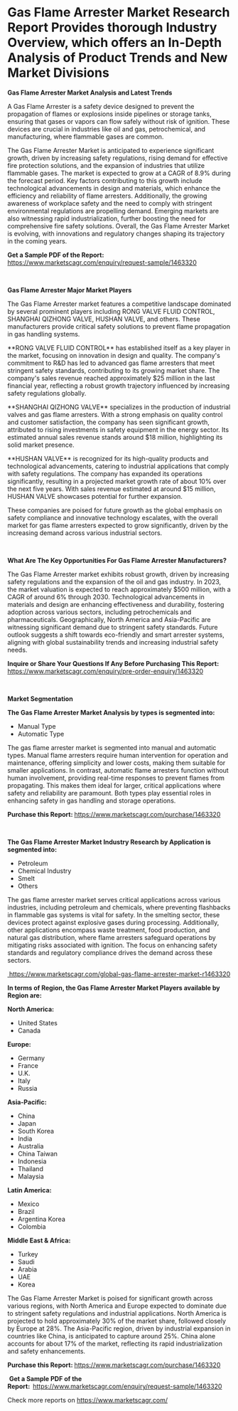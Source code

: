 <p><h1>Gas Flame Arrester Market Research Report Provides thorough Industry Overview, which offers an In-Depth Analysis of Product Trends and New Market Divisions</h1></p><p><strong>Gas Flame Arrester Market Analysis and Latest Trends</strong></p>
<p><p>A Gas Flame Arrester is a safety device designed to prevent the propagation of flames or explosions inside pipelines or storage tanks, ensuring that gases or vapors can flow safely without risk of ignition. These devices are crucial in industries like oil and gas, petrochemical, and manufacturing, where flammable gases are common.</p><p>The Gas Flame Arrester Market is anticipated to experience significant growth, driven by increasing safety regulations, rising demand for effective fire protection solutions, and the expansion of industries that utilize flammable gases. The market is expected to grow at a CAGR of 8.9% during the forecast period. Key factors contributing to this growth include technological advancements in design and materials, which enhance the efficiency and reliability of flame arresters. Additionally, the growing awareness of workplace safety and the need to comply with stringent environmental regulations are propelling demand. Emerging markets are also witnessing rapid industrialization, further boosting the need for comprehensive fire safety solutions. Overall, the Gas Flame Arrester Market is evolving, with innovations and regulatory changes shaping its trajectory in the coming years.</p></p>
<p><strong>Get a Sample PDF of the Report:&nbsp;</strong> <a href="https://www.marketscagr.com/enquiry/request-sample/1463320?utm_campaign=2440&utm_medium=2&utm_source=Github&utm_content=ia&utm_term=27022025&utm_id=gas-flame-arrester">https://www.marketscagr.com/enquiry/request-sample/1463320</a></p>
<p>&nbsp;</p>
<p><strong>Gas Flame Arrester Major Market Players</strong></p>
<p><p>The Gas Flame Arrester market features a competitive landscape dominated by several prominent players including RONG VALVE FLUID CONTROL, SHANGHAI QIZHONG VALVE, HUSHAN VALVE, and others. These manufacturers provide critical safety solutions to prevent flame propagation in gas handling systems.</p><p>**RONG VALVE FLUID CONTROL** has established itself as a key player in the market, focusing on innovation in design and quality. The company's commitment to R&D has led to advanced gas flame arresters that meet stringent safety standards, contributing to its growing market share. The company's sales revenue reached approximately $25 million in the last financial year, reflecting a robust growth trajectory influenced by increasing safety regulations globally.</p><p>**SHANGHAI QIZHONG VALVE** specializes in the production of industrial valves and gas flame arresters. With a strong emphasis on quality control and customer satisfaction, the company has seen significant growth, attributed to rising investments in safety equipment in the energy sector. Its estimated annual sales revenue stands around $18 million, highlighting its solid market presence.</p><p>**HUSHAN VALVE** is recognized for its high-quality products and technological advancements, catering to industrial applications that comply with safety regulations. The company has expanded its operations significantly, resulting in a projected market growth rate of about 10% over the next five years. With sales revenue estimated at around $15 million, HUSHAN VALVE showcases potential for further expansion.</p><p>These companies are poised for future growth as the global emphasis on safety compliance and innovative technology escalates, with the overall market for gas flame arresters expected to grow significantly, driven by the increasing demand across various industrial sectors.</p></p>
<p>&nbsp;</p>
<p><strong>What Are The Key Opportunities For Gas Flame Arrester Manufacturers?</strong></p>
<p><p>The Gas Flame Arrester market exhibits robust growth, driven by increasing safety regulations and the expansion of the oil and gas industry. In 2023, the market valuation is expected to reach approximately $500 million, with a CAGR of around 6% through 2030. Technological advancements in materials and design are enhancing effectiveness and durability, fostering adoption across various sectors, including petrochemicals and pharmaceuticals. Geographically, North America and Asia-Pacific are witnessing significant demand due to stringent safety standards. Future outlook suggests a shift towards eco-friendly and smart arrester systems, aligning with global sustainability trends and increasing industrial safety needs.</p></p>
<p><strong>Inquire or Share Your Questions If Any Before Purchasing This Report:</strong> <a href="https://www.marketscagr.com/enquiry/pre-order-enquiry/1463320?utm_campaign=2440&utm_medium=2&utm_source=Github&utm_content=ia&utm_term=27022025&utm_id=gas-flame-arrester">https://www.marketscagr.com/enquiry/pre-order-enquiry/1463320</a></p>
<p>&nbsp;</p>
<p><strong>Market Segmentation</strong></p>
<p><strong>The Gas Flame Arrester Market Analysis by types is segmented into:</strong></p>
<p><ul><li>Manual Type</li><li>Automatic Type</li></ul></p>
<p><p>The gas flame arrester market is segmented into manual and automatic types. Manual flame arresters require human intervention for operation and maintenance, offering simplicity and lower costs, making them suitable for smaller applications. In contrast, automatic flame arresters function without human involvement, providing real-time responses to prevent flames from propagating. This makes them ideal for larger, critical applications where safety and reliability are paramount. Both types play essential roles in enhancing safety in gas handling and storage operations.</p></p>
<p><strong>Purchase this Report:&nbsp;</strong><a href="https://www.marketscagr.com/purchase/1463320?utm_campaign=2440&utm_medium=2&utm_source=Github&utm_content=ia&utm_term=27022025&utm_id=gas-flame-arrester">https://www.marketscagr.com/purchase/1463320</a></p>
<p>&nbsp;</p>
<p><strong>The Gas Flame Arrester Market Industry Research by Application is segmented into:</strong></p>
<p><ul><li>Petroleum</li><li>Chemical Industry</li><li>Smelt</li><li>Others</li></ul></p>
<p><p>The gas flame arrester market serves critical applications across various industries, including petroleum and chemicals, where preventing flashbacks in flammable gas systems is vital for safety. In the smelting sector, these devices protect against explosive gases during processing. Additionally, other applications encompass waste treatment, food production, and natural gas distribution, where flame arresters safeguard operations by mitigating risks associated with ignition. The focus on enhancing safety standards and regulatory compliance drives the demand across these sectors.</p></p>
<p><a href="https://www.marketscagr.com/global-gas-flame-arrester-market-r1463320?utm_campaign=2440&utm_medium=2&utm_source=Github&utm_content=ia&utm_term=27022025&utm_id=gas-flame-arrester">&nbsp;https://www.marketscagr.com/global-gas-flame-arrester-market-r1463320</a></p>
<p><strong>In terms of Region, the Gas Flame Arrester Market Players available by Region are:</strong></p>
<p>
    <p> <strong> North America: </strong>
        <ul>
            <li>United States</li>
            <li>Canada</li>
        </ul>
        </p> 
    <p> <strong> Europe: </strong>
        <ul>
            <li>Germany</li>
            <li>France</li>
            <li>U.K.</li>
            <li>Italy</li>
            <li>Russia</li>
        </ul>
        </p> 
    <p> <strong> Asia-Pacific: </strong>
        <ul>
            <li>China</li>
            <li>Japan</li>
            <li>South Korea</li>
            <li>India</li>
            <li>Australia</li>
            <li>China Taiwan</li>
            <li>Indonesia</li>
            <li>Thailand</li>
            <li>Malaysia</li>
        </ul>
        </p> 
    <p> <strong> Latin America: </strong>
        <ul>
            <li>Mexico</li>
            <li>Brazil</li>
            <li>Argentina Korea</li>
            <li>Colombia</li>
        </ul>
        </p> 
    <p> <strong> Middle East & Africa: </strong>
        <ul>
            <li>Turkey</li>
            <li>Saudi</li>
            <li>Arabia</li>
            <li>UAE</li>
            <li>Korea</li>
        </ul>
    </p>
    </p>
<p><p>The Gas Flame Arrester Market is poised for significant growth across various regions, with North America and Europe expected to dominate due to stringent safety regulations and industrial applications. North America is projected to hold approximately 30% of the market share, followed closely by Europe at 28%. The Asia-Pacific region, driven by industrial expansion in countries like China, is anticipated to capture around 25%. China alone accounts for about 17% of the market, reflecting its rapid industrialization and safety enhancements.</p></p>
<p><strong>Purchase this Report: </strong><a href="https://www.marketscagr.com/purchase/1463320?utm_campaign=2440&utm_medium=2&utm_source=Github&utm_content=ia&utm_term=27022025&utm_id=gas-flame-arrester">https://www.marketscagr.com/purchase/1463320</a></p>
<p>&nbsp;<strong>Get a Sample PDF of the Report:&nbsp;&nbsp;</strong><a href="https://www.marketscagr.com/enquiry/request-sample/1463320?utm_campaign=2440&utm_medium=2&utm_source=Github&utm_content=ia&utm_term=27022025&utm_id=gas-flame-arrester">https://www.marketscagr.com/enquiry/request-sample/1463320</a></p>
<p><strong></strong></p>
<p>Check more reports on <a href="https://www.marketscagr.com/?utm_campaign=2440&utm_medium=2&utm_source=Github&utm_content=ia&utm_term=27022025&utm_id=gas-flame-arrester">https://www.marketscagr.com/</a></p>